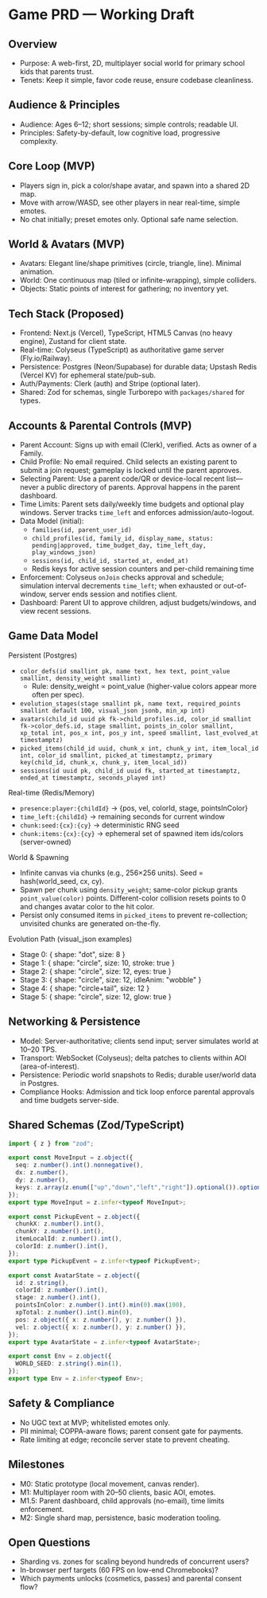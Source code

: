 # Game PRD — Working Draft

## Overview
- Purpose: A web-first, 2D, multiplayer social world for primary school kids that parents trust.
- Tenets: Keep it simple, favor code reuse, ensure codebase cleanliness.

## Audience & Principles
- Audience: Ages 6–12; short sessions; simple controls; readable UI.
- Principles: Safety-by-default, low cognitive load, progressive complexity.

## Core Loop (MVP)
- Players sign in, pick a color/shape avatar, and spawn into a shared 2D map.
- Move with arrow/WASD, see other players in near real-time, simple emotes.
- No chat initially; preset emotes only. Optional safe name selection.

## World & Avatars (MVP)
- Avatars: Elegant line/shape primitives (circle, triangle, line). Minimal animation.
- World: One continuous map (tiled or infinite-wrapping), simple colliders.
- Objects: Static points of interest for gathering; no inventory yet.

## Tech Stack (Proposed)
- Frontend: Next.js (Vercel), TypeScript, HTML5 Canvas (no heavy engine), Zustand for client state.
- Real-time: Colyseus (TypeScript) as authoritative game server (Fly.io/Railway).
- Persistence: Postgres (Neon/Supabase) for durable data; Upstash Redis (Vercel KV) for ephemeral state/pub-sub.
- Auth/Payments: Clerk (auth) and Stripe (optional later).
- Shared: Zod for schemas, single Turborepo with `packages/shared` for types.

## Accounts & Parental Controls (MVP)
- Parent Account: Signs up with email (Clerk), verified. Acts as owner of a Family.
- Child Profile: No email required. Child selects an existing parent to submit a join request; gameplay is locked until the parent approves.
- Selecting Parent: Use a parent code/QR or device-local recent list—never a public directory of parents. Approval happens in the parent dashboard.
- Time Limits: Parent sets daily/weekly time budgets and optional play windows. Server tracks `time_left` and enforces admission/auto-logout.
- Data Model (initial):
  - `families(id, parent_user_id)`
  - `child_profiles(id, family_id, display_name, status: pending|approved, time_budget_day, time_left_day, play_windows_json)`
  - `sessions(id, child_id, started_at, ended_at)`
  - Redis keys for active session counters and per-child remaining time
- Enforcement: Colyseus `onJoin` checks approval and schedule; simulation interval decrements `time_left`; when exhausted or out-of-window, server ends session and notifies client.
- Dashboard: Parent UI to approve children, adjust budgets/windows, and view recent sessions.

## Game Data Model
Persistent (Postgres)
- `color_defs(id smallint pk, name text, hex text, point_value smallint, density_weight smallint)`
  - Rule: density_weight ∝ point_value (higher-value colors appear more often per spec).
- `evolution_stages(stage smallint pk, name text, required_points smallint default 100, visual_json jsonb, min_xp int)`
- `avatars(child_id uuid pk fk->child_profiles.id, color_id smallint fk->color_defs.id, stage smallint, points_in_color smallint, xp_total int, pos_x int, pos_y int, speed smallint, last_evolved_at timestamptz)`
- `picked_items(child_id uuid, chunk_x int, chunk_y int, item_local_id int, color_id smallint, picked_at timestamptz, primary key(child_id, chunk_x, chunk_y, item_local_id))`
- `sessions(id uuid pk, child_id uuid fk, started_at timestamptz, ended_at timestamptz, seconds_played int)`

Real-time (Redis/Memory)
- `presence:player:{childId}` → {pos, vel, colorId, stage, pointsInColor}
- `time_left:{childId}` → remaining seconds for current window
- `chunk:seed:{cx}:{cy}` → deterministic RNG seed
- `chunk:items:{cx}:{cy}` → ephemeral set of spawned item ids/colors (server-owned)

World & Spawning
- Infinite canvas via chunks (e.g., 256×256 units). Seed = hash(world_seed, cx, cy).
- Spawn per chunk using `density_weight`; same-color pickup grants `point_value(color)` points. Different-color collision resets points to 0 and changes avatar color to the hit color.
- Persist only consumed items in `picked_items` to prevent re-collection; unvisited chunks are generated on-the-fly.

Evolution Path (visual_json examples)
- Stage 0: { shape: "dot", size: 8 }
- Stage 1: { shape: "circle", size: 10, stroke: true }
- Stage 2: { shape: "circle", size: 12, eyes: true }
- Stage 3: { shape: "circle", size: 12, idleAnim: "wobble" }
- Stage 4: { shape: "circle+tail", size: 12 }
- Stage 5: { shape: "circle", size: 12, glow: true }

## Networking & Persistence
- Model: Server-authoritative; clients send input; server simulates world at 10–20 TPS.
- Transport: WebSocket (Colyseus); delta patches to clients within AOI (area-of-interest).
- Persistence: Periodic world snapshots to Redis; durable user/world data in Postgres.
 - Compliance Hooks: Admission and tick loop enforce parental approvals and time budgets server-side.

## Shared Schemas (Zod/TypeScript)
```ts
import { z } from "zod";

export const MoveInput = z.object({
  seq: z.number().int().nonnegative(),
  dx: z.number(),
  dy: z.number(),
  keys: z.array(z.enum(["up","down","left","right"]).optional()).optional(),
});
export type MoveInput = z.infer<typeof MoveInput>;

export const PickupEvent = z.object({
  chunkX: z.number().int(),
  chunkY: z.number().int(),
  itemLocalId: z.number().int(),
  colorId: z.number().int(),
});
export type PickupEvent = z.infer<typeof PickupEvent>;

export const AvatarState = z.object({
  id: z.string(),
  colorId: z.number().int(),
  stage: z.number().int(),
  pointsInColor: z.number().int().min(0).max(100),
  xpTotal: z.number().int().min(0),
  pos: z.object({ x: z.number(), y: z.number() }),
  vel: z.object({ x: z.number(), y: z.number() }),
});
export type AvatarState = z.infer<typeof AvatarState>;

export const Env = z.object({
  WORLD_SEED: z.string().min(1),
});
export type Env = z.infer<typeof Env>;
```

## Safety & Compliance
- No UGC text at MVP; whitelisted emotes only.
- PII minimal; COPPA-aware flows; parent consent gate for payments.
- Rate limiting at edge; reconcile server state to prevent cheating.

## Milestones
- M0: Static prototype (local movement, canvas render).
- M1: Multiplayer room with 20–50 clients, basic AOI, emotes.
- M1.5: Parent dashboard, child approvals (no-email), time limits enforcement.
- M2: Single shard map, persistence, basic moderation tooling.

## Open Questions
- Sharding vs. zones for scaling beyond hundreds of concurrent users?
- In-browser perf targets (60 FPS on low-end Chromebooks)?
- Which payments unlocks (cosmetics, passes) and parental consent flow?
